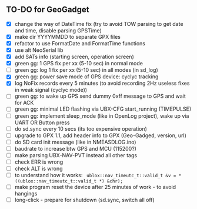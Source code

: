 ## TO-DO for GeoGadget
- [x] change the way of DateTime fix (try to avoid TOW parsing to get date and time, disable parsing GPSTime)
- [x] make dir YYYYMMDD to separate GPX files
- [x] refactor to use FormatDate and FormatTime functions
- [x] use alt NeoSerial lib
- [x] add SATs info (starting screen, operation screen)
- [x] green gg: 1 GPS fix per xx (5-10 sec) in normal mode
- [ ] green gg: log 1 fix per xx (5-10 sec) in all modes (in sd_log)
- [x] green gg: power save mode of GPS device: cyclyc tracking
- [x] log NoFix records every 5 minutes (to avoid recording 2Hz useless fixes in weak signal (cyclyc mode))
- [ ] green gg: to wake up GPS send dummy 0xff message to GPS and wait for ACK
- [ ] green gg: minimal LED flashing via UBX-CFG start_running (TIMEPULSE)
- [ ] green gg: implement sleep_mode (like in OpenLog project), wake up via UART OR Button press
- [ ] do sd.sync every 10 secs (its too expensive operation)
- [ ] upgrade to GPX 1.1, add header info to GPX (Geo-Gadged, version, url)
- [ ] do SD card init message (like in NMEASDLOG.ino)
- [ ] baudrate to increase btw GPS and MCU (115200?)
- [ ] make parsing UBX-NAV-PVT instead all other tags
- [ ] check ERR is wrong
- [ ] check ALT is wrong
- [ ] to understand how it works: ```
ublox::nav_timeutc_t::valid_t &v = *((ublox::nav_timeutc_t::valid_t *) &chr);```
- [ ] make program reset the device after 25 minutes of work - to avoid hangings
- [ ] long-click - prepare for shutdown (sd.sync, switch all off)
